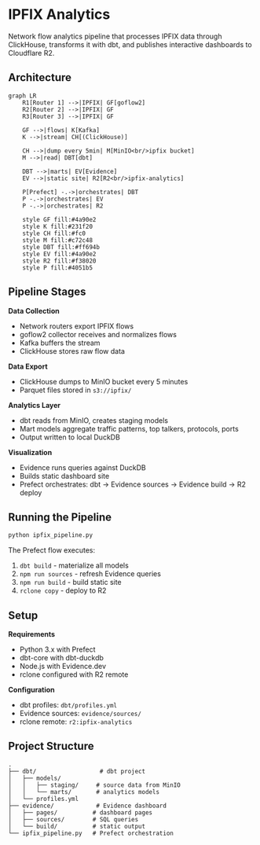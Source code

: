 # IPFIX Analytics

Network flow analytics pipeline that processes IPFIX data through ClickHouse, transforms it with dbt, and publishes interactive dashboards to Cloudflare R2.

## Architecture

```mermaid
graph LR
    R1[Router 1] -->|IPFIX| GF[goflow2]
    R2[Router 2] -->|IPFIX| GF
    R3[Router 3] -->|IPFIX| GF

    GF -->|flows| K[Kafka]
    K -->|stream| CH[(ClickHouse)]

    CH -->|dump every 5min| M[MinIO<br/>ipfix bucket]
    M -->|read| DBT[dbt]

    DBT -->|marts| EV[Evidence]
    EV -->|static site| R2[R2<br/>ipfix-analytics]

    P[Prefect] -.->|orchestrates| DBT
    P -.->|orchestrates| EV
    P -.->|orchestrates| R2

    style GF fill:#4a90e2
    style K fill:#231f20
    style CH fill:#fc0
    style M fill:#c72c48
    style DBT fill:#ff694b
    style EV fill:#4a90e2
    style R2 fill:#f38020
    style P fill:#4051b5
```

## Pipeline Stages

**Data Collection**
- Network routers export IPFIX flows
- goflow2 collector receives and normalizes flows
- Kafka buffers the stream
- ClickHouse stores raw flow data

**Data Export**
- ClickHouse dumps to MinIO bucket every 5 minutes
- Parquet files stored in `s3://ipfix/`

**Analytics Layer**
- dbt reads from MinIO, creates staging models
- Mart models aggregate traffic patterns, top talkers, protocols, ports
- Output written to local DuckDB

**Visualization**
- Evidence runs queries against DuckDB
- Builds static dashboard site
- Prefect orchestrates: dbt → Evidence sources → Evidence build → R2 deploy

## Running the Pipeline

```bash
python ipfix_pipeline.py
```

The Prefect flow executes:
1. `dbt build` - materialize all models
2. `npm run sources` - refresh Evidence queries
3. `npm run build` - build static site
4. `rclone copy` - deploy to R2

## Setup

**Requirements**
- Python 3.x with Prefect
- dbt-core with dbt-duckdb
- Node.js with Evidence.dev
- rclone configured with R2 remote

**Configuration**
- dbt profiles: `dbt/profiles.yml`
- Evidence sources: `evidence/sources/`
- rclone remote: `r2:ipfix-analytics`

## Project Structure

```
.
├── dbt/                  # dbt project
│   ├── models/
│   │   ├── staging/     # source data from MinIO
│   │   └── marts/       # analytics models
│   └── profiles.yml
├── evidence/            # Evidence dashboard
│   ├── pages/          # dashboard pages
│   ├── sources/        # SQL queries
│   └── build/          # static output
└── ipfix_pipeline.py   # Prefect orchestration
```

